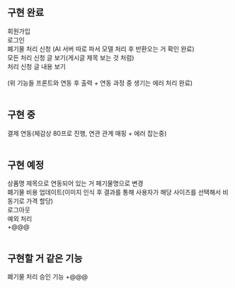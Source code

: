 ## 구현 완료

회원가입<br>
로그인<br>
폐기물 처리 신청 (AI 서버 따로 파서 모델 처리 후 반환오는 거 확인 완료)<br>
모든 처리 신청 글 보기(게시글 제목 보는 것 처럼)<br>
처리 신청 글 내용 보기<br><br>
(위 기능들 프론트와 연동 후 출력 + 연동 과정 중 생기는 에러 처리 완료)
<br><br>

## 구현 중

결제 연동(체감상 80프로 진행, 연관 관계 매핑 + 에러 잡는중)
<br><br>

## 구현 예정

상품명 제목으로 연동되어 있는 거 페기물명으로 변경<br>
폐기물 비용 업데이트(이미지 인식 후 결과를 통해 사용자가 해당 사이즈를 선택해서 비동기로 가격 할당)<br>
로그아웃<br>
예외 처리<br>
+@@@
<br><br>

## 구현할 거 같은 기능

폐기물 처리 승인 기능 +@@@
